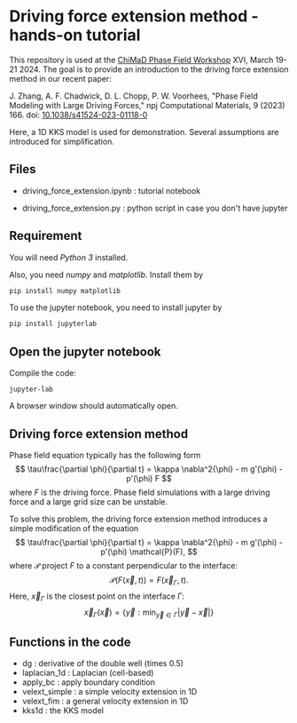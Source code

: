 # Driving force extension method - hands-on tutorial

This repository is used at the [ChiMaD Phase Field Workshop](https://github.com/usnistgov/pfhub/wiki#Workshops) XVI, March 19-21 2024. The goal is to provide an introduction to the driving force extension method in our recent paper:

J. Zhang, A. F. Chadwick, D. L. Chopp, P. W. Voorhees, "Phase Field Modeling with Large Driving Forces," npj Computational Materials, 9 (2023) 166. doi: [10.1038/s41524-023-01118-0](https://doi.org/10.1038/s41524-023-01118-0)

Here, a 1D KKS model is used for demonstration. Several assumptions are introduced for simplification.

## Files

- driving_force_extension.ipynb : tutorial notebook

- driving_force_extension.py : python script in case you don't have jupyter

## Requirement

You will need *Python 3* installed. 

Also, you need *numpy* and *matplotlib*. Install them by

```bash
pip install numpy matplotlib
```

To use the jupyter notebook, you need to install jupyter by
```bash
pip install jupyterlab
```

## Open the jupyter notebook

Compile the code:

```bath
jupyter-lab
```

A browser window should automatically open.

## Driving force extension method

Phase field equation typically has the following form
$$
\tau\frac{\partial \phi}{\partial t} = \kappa \nabla^2{\phi} - m g'(\phi) - p'(\phi) F
$$
where $F$ is the driving force. Phase field simulations with a large driving force and a large grid size can be unstable.

To solve this problem, the driving force extension method introduces a simple modification of the equation
$$
\tau\frac{\partial \phi}{\partial t} = \kappa \nabla^2{\phi} - m g'(\phi) - p'(\phi) \mathcal{P}(F),
$$
where $\mathcal{P}$ project $F$ to a constant perpendicular to the interface:
$$
\mathcal{P}(F(\vec{x}, t)) = F(\vec{x}_\Gamma, t).
$$
Here, $\vec{x}_\Gamma$ is the closest point on the interface $\Gamma$:
$$
\vec{x}_\Gamma(\vec{x}) = \{\vec{y} : \min_{\vec{y}\in \Gamma} |{\vec{y}-\vec{x}}|\}
$$

## Functions in the code

- dg : derivative of the double well (times 0.5)
- laplacian_1d : Laplacian (cell-based)
- apply_bc : apply boundary condition
- velext_simple : a simple velocity extension in 1D
- velext_fim : a general velocity extension in 1D
- kks1d : the KKS model

